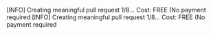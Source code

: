 [INFO] Creating meaningful pull request 1/8...
Cost: FREE (No payment required
[INFO] Creating meaningful pull request 1/8...
Cost: FREE (No payment required
